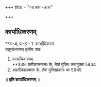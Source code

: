 +++
title = "०४ प्रश्न-उत्तर"

+++


## कार्याधिकरणम्

**अ-4, पा-3 - 1. कार्याधिकरणं  
चतुर्थाध्यायस् तृतीयः पादः  
1. कार्याधिकरणम्  
**339. प्रतीकालम्बनाः के, तेषां मुक्तिः कथमुक्ता 5644  
340. अप्रतीकालम्बनाः के, तेषां मुक्तिप्रकारः कः 5645

**॥ इति कार्याधिकरणम्** **॥**

